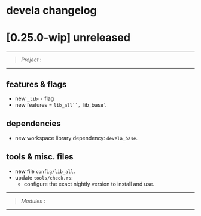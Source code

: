 # devela changelog

[0.25.0-wip] unreleased
=======================

-----------
> *Project* :
-----------

## features & flags
- new `_lib··` flag
- new features = `lib_all``, `lib_base`.

## dependencies
- new workspace library dependency: `devela_base`.

## tools & misc. files
- new file `config/lib_all`.
- update `tools/check.rs`:
  - configure the exact nightly version to install and use.


-----------
> *Modules* :
-----------



[0.25.0]: https://github.com/andamira/devela/releases/tag/v0.25.0
